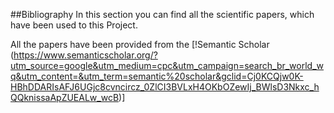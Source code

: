 ##Bibliography
In this section you can find all the scientific papers, which have been used to this Project.

All the papers have been provided from the [!Semantic Scholar (https://www.semanticscholar.org/?utm_source=google&utm_medium=cpc&utm_campaign=search_br_world_wq&utm_content=&utm_term=semantic%20scholar&gclid=Cj0KCQjw0K-HBhDDARIsAFJ6UGjc8cvncircz_0ZlCI3BVLxH4OKbOZewIj_BWlsD3Nkxc_hQQknissaApZUEALw_wcB)]
